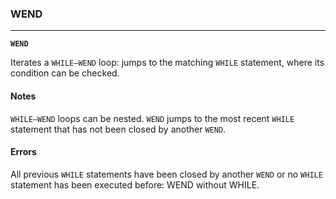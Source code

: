 ### WEND
***
<code><b>WEND</b></code>

Iterates a `WHILE—WEND` loop: jumps to the matching `WHILE` statement, where its condition can be checked.

#### Notes
`WHILE—WEND` loops can be nested. `WEND` jumps to the most recent `WHILE` statement that has not been closed by another `WEND`.

#### Errors
All previous `WHILE` statements have been closed by another `WEND` or no `WHILE` statement has been executed before: <sample>WEND without WHILE.</sample>

